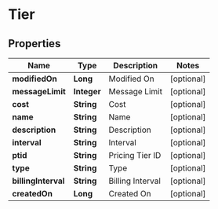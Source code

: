 
# Tier

## Properties
Name | Type | Description | Notes
------------ | ------------- | ------------- | -------------
**modifiedOn** | **Long** | Modified On |  [optional]
**messageLimit** | **Integer** | Message Limit |  [optional]
**cost** | **String** | Cost |  [optional]
**name** | **String** | Name |  [optional]
**description** | **String** | Description |  [optional]
**interval** | **String** | Interval |  [optional]
**ptid** | **String** | Pricing Tier ID |  [optional]
**type** | **String** | Type |  [optional]
**billingInterval** | **String** | Billing Interval |  [optional]
**createdOn** | **Long** | Created On |  [optional]



